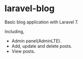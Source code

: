 # laravel-blog
Basic blog application with Laravel 7.

Including,
- Admin panel(AdminLTE).
- Add, update and delete posts.
- View posts.
